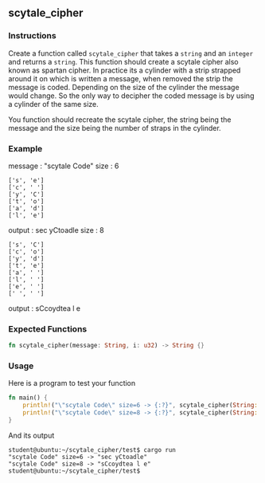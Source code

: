 ## scytale_cipher

### Instructions

Create a function called `scytale_cipher` that takes a `string` and an `integer` and returns a `string`.
This function should create a scytale cipher also known as spartan cipher. In practice its a cylinder with a
strip strapped around it on which is written a message, when removed the strip the message is coded.
Depending on the size of the cylinder the message would change. So the only way to decipher the coded message is
by using a cylinder of the same size.

You function should recreate the scytale cipher, the string being the message and the size being the number of
straps in the cylinder.

### Example

message : "scytale Code"
size : 6

```console
['s', 'e']
['c', ' ']
['y', 'C']
['t', 'o']
['a', 'd']
['l', 'e']
```

output : sec yCtoadle
size : 8

```console
['s', 'C']
['c', 'o']
['y', 'd']
['t', 'e']
['a', ' ']
['l', ' ']
['e', ' ']
[' ', ' ']
```

output : sCcoydtea l e

### Expected Functions

```rust
fn scytale_cipher(message: String, i: u32) -> String {}
```

### Usage

Here is a program to test your function

```rust
fn main() {
    println!("\"scytale Code\" size=6 -> {:?}", scytale_cipher(String::from("scytale Code"), 6)));
    println!("\"scytale Code\" size=8 -> {:?}", scytale_cipher(String::from("scytale Code"), 8)));
}
```

And its output

```console
student@ubuntu:~/scytale_cipher/test$ cargo run
"scytale Code" size=6 -> "sec yCtoadle"
"scytale Code" size=8 -> "sCcoydtea l e"
student@ubuntu:~/scytale_cipher/test$
```

